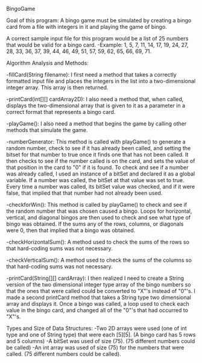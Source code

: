  BingoGame
 
Goal of this program: A bingo game must be simulated by creating a bingo card from a file with integers in it and playing the game of bingo. 


A correct sample input file for this program would be a list of 25 numbers that would be valid for a bingo card. 
	-Example: 1, 5, 7, 11, 14, 17, 19, 24, 27, 28, 33, 36, 37, 39, 44, 46, 49, 51, 57, 59, 62, 65, 66, 69, 71.


Algorithm Analysis and Methods:

-fillCard(String filename): I first need a method that takes a correctly formatted input file and places the integers in the list into a two-dimensional integer array. This array is then returned. 

-printCard(int[][] cardArray2D): I also need a method that, when called, displays the two-dimensional array that is given to it as a parameter in a correct format that represents a bingo card.

-playGame(): I also need a method that begins the game by calling other methods that simulate the game. 

-numberGenerator: This method is called with playGame() to generate a random number, check to see if it has already been called, and setting the bitset for that number to true once it finds one 
 that has not been called. It then checks to see if the number called is on the card, and sets the value of that position in the card to "0" if it is found. To check and see if a number was 
 already called, I used an instance of a bitSet and declared it as a global variable. If a number was called, the bitSet at that value was set to true. Every time a number was called, its
 bitSet value was checked, and if it were false, that implied that that number had not already been used.

-checkforWin(): This method is called by playGame() to check and see if the random number that was chosen caused a bingo. Loops for horizontal, vertical, and diagonal bingos are then used to check
 and see what type of bingo was obtained. If the sums any of the rows, columns, or diagonals were 0, then that implied that a bingo was obtained.

-checkHorizontalSum(): A method used to check the sums of the rows so that hard-coding sums was not necessary.

-checkVerticalSum(): A method used to check the sums of the columns so that hard-coding sums was not necessary.

-printCard(String[][] cardArray): I then realized I need to create a String version of the two dimensional integer type array of the bingo numbers so that the ones that were called could be converted
 to "X"'s instead of "0"'s. I made a second printCard method that takes a String type two dimensional array and displays it. Once a bingo was called, a loop used to check each value in the bingo card, 
 and changed all of the "0"'s that had occurred to "X"'s. 


Types and Size of Data Structures:
-Two 2D arrays were used (one of int type and one of String type) that were each [5][5]. (A bingo card has 5 rows and 5 columns)
-A bitSet was used of size (75). (75 different numbers could be called)
-An int array was used of size (75) for the numbers that were called. (75 different numbers could be called).

